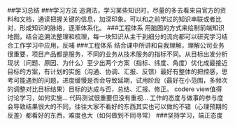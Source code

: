##学习总结
###学习方法
追溯法，学习某些知识时，尽量的多去看来自官方的资料和文档，通读把握关键的信息，加深印象。可以和之前学过的知识串联或者比对，形成知识的脉络，逐渐体系化。
###工程体系
用脑图的方式来绘制前端知识地图，结合追溯法整理和梳理，每一块知识从主干到细分的流向都可以研究学习结合工作学习中应用，反哺
###工程体系
结合课中所讲和自我理解，理解公司业务很重要，项目产品都是服务，不同的业务从技术服务的指标不同。从目标出发分析现状（问题、原因、为什么）至少出两个方案（指标、纬度、角度）优化成最接近目标的方案，有计划的实施（沟通、协调、汇报、反馈）最好有整体的把控感，思考可能遇到的问题，进度缓慢是否会导致延期，试用阶段（最好在小范围，多频次的调整对比目标结果）目标的达成与否，总结、汇报、修正。
codere view值得讨论学习，如何实施...
代码测试很重要但没有重视...
工作的态度与做事的参与度会导致结果很大的不同，往往大家不看好的东西其实也可以做的不错（心理预期的反差）都看好的东西，难度也大（如何做到不同寻常）
###坚持学习，端正态度